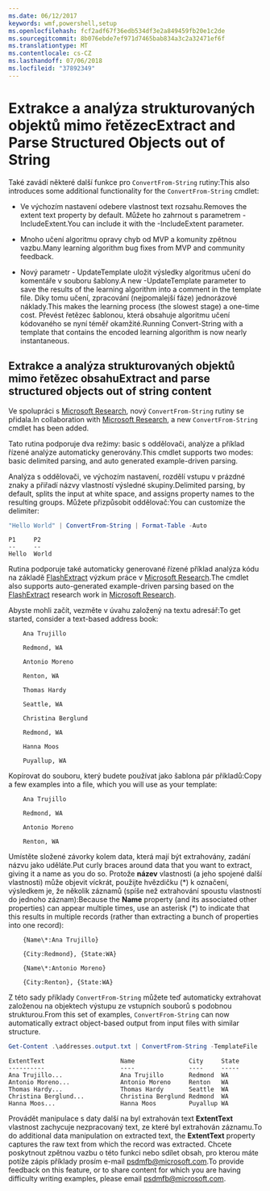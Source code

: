 ```yaml
---
ms.date: 06/12/2017
keywords: wmf,powershell,setup
ms.openlocfilehash: fcf2adf67f36edb534df3e2a849459fb20e1c2de
ms.sourcegitcommit: 8b076ebde7ef971d7465bab834a3c2a32471ef6f
ms.translationtype: MT
ms.contentlocale: cs-CZ
ms.lasthandoff: 07/06/2018
ms.locfileid: "37892349"
---
```

# <a name="extract-and-parse-structured-objects-out-of-string"></a><span data-ttu-id="cc4cb-102">Extrakce a analýza strukturovaných objektů mimo řetězec</span><span class="sxs-lookup"><span data-stu-id="cc4cb-102">Extract and Parse Structured Objects out of String</span></span>

<span data-ttu-id="cc4cb-103">Také zavádí některé další funkce pro `ConvertFrom-String` rutiny:</span><span class="sxs-lookup"><span data-stu-id="cc4cb-103">This also introduces some additional functionality for the `ConvertFrom-String` cmdlet:</span></span>

- <span data-ttu-id="cc4cb-104">Ve výchozím nastavení odebere vlastnost text rozsahu.</span><span class="sxs-lookup"><span data-stu-id="cc4cb-104">Removes the extent text property by default.</span></span> <span data-ttu-id="cc4cb-105">Můžete ho zahrnout s parametrem - IncludeExtent.</span><span class="sxs-lookup"><span data-stu-id="cc4cb-105">You can include it with the -IncludeExtent parameter.</span></span>

- <span data-ttu-id="cc4cb-106">Mnoho učení algoritmu opravy chyb od MVP a komunity zpětnou vazbu.</span><span class="sxs-lookup"><span data-stu-id="cc4cb-106">Many learning algorithm bug fixes from MVP and community feedback.</span></span>

- <span data-ttu-id="cc4cb-107">Nový parametr - UpdateTemplate uložit výsledky algoritmus učení do komentáře v souboru šablony.</span><span class="sxs-lookup"><span data-stu-id="cc4cb-107">A new -UpdateTemplate parameter to save the results of the learning algorithm into a comment in the template file.</span></span> <span data-ttu-id="cc4cb-108">Díky tomu učení, zpracování (nejpomalejší fáze) jednorázové náklady.</span><span class="sxs-lookup"><span data-stu-id="cc4cb-108">This makes the learning process (the slowest stage) a one-time cost.</span></span> <span data-ttu-id="cc4cb-109">Převést řetězec šablonou, která obsahuje algoritmu učení kódovaného se nyní téměř okamžité.</span><span class="sxs-lookup"><span data-stu-id="cc4cb-109">Running Convert-String with a template that contains the encoded learning algorithm is now nearly instantaneous.</span></span>

## <a name="extract-and-parse-structured-objects-out-of-string-content"></a><span data-ttu-id="cc4cb-110">Extrakce a analýza strukturovaných objektů mimo řetězec obsahu</span><span class="sxs-lookup"><span data-stu-id="cc4cb-110">Extract and parse structured objects out of string content</span></span>

<span data-ttu-id="cc4cb-111">Ve spolupráci s [Microsoft Research](https://www.microsoft.com/en-us/research/?from=http%3A%2F%2Fresearch.microsoft.com%2F), nový `ConvertFrom-String` rutiny se přidala.</span><span class="sxs-lookup"><span data-stu-id="cc4cb-111">In collaboration with [Microsoft Research](https://www.microsoft.com/en-us/research/?from=http%3A%2F%2Fresearch.microsoft.com%2F), a new `ConvertFrom-String` cmdlet has been added.</span></span>

<span data-ttu-id="cc4cb-112">Tato rutina podporuje dva režimy: basic s oddělovači, analýze a příklad řízené analýze automaticky generovány.</span><span class="sxs-lookup"><span data-stu-id="cc4cb-112">This cmdlet supports two modes: basic delimited parsing, and auto generated example-driven parsing.</span></span>

<span data-ttu-id="cc4cb-113">Analýza s oddělovači, ve výchozím nastavení, rozdělí vstupu v prázdné znaky a přiřadí názvy vlastností výsledné skupiny.</span><span class="sxs-lookup"><span data-stu-id="cc4cb-113">Delimited parsing, by default, splits the input at white space, and assigns property names to the resulting groups.</span></span> <span data-ttu-id="cc4cb-114">Můžete přizpůsobit oddělovač:</span><span class="sxs-lookup"><span data-stu-id="cc4cb-114">You can customize the delimiter:</span></span>

```powershell
"Hello World" | ConvertFrom-String | Format-Table -Auto
```

```output
P1     P2
--     --
Hello  World
```

<span data-ttu-id="cc4cb-115">Rutina podporuje také automaticky generované řízené příklad analýza kódu na základě [FlashExtract](https://www.microsoft.com/en-us/research/publication/flashextract-framework-data-extraction-examples/?from=http%3A%2F%2Fresearch.microsoft.com%2Fen-us%2Fum%2Fpeople%2Fsumitg%2Fflashextract.html) výzkum práce v [Microsoft Research](https://www.microsoft.com/en-us/research/?from=http%3A%2F%2Fresearch.microsoft.com%2F).</span><span class="sxs-lookup"><span data-stu-id="cc4cb-115">The cmdlet also supports auto-generated example-driven parsing based on the [FlashExtract](https://www.microsoft.com/en-us/research/publication/flashextract-framework-data-extraction-examples/?from=http%3A%2F%2Fresearch.microsoft.com%2Fen-us%2Fum%2Fpeople%2Fsumitg%2Fflashextract.html) research work in [Microsoft Research](https://www.microsoft.com/en-us/research/?from=http%3A%2F%2Fresearch.microsoft.com%2F).</span></span>

<span data-ttu-id="cc4cb-116">Abyste mohli začít, vezměte v úvahu založený na textu adresář:</span><span class="sxs-lookup"><span data-stu-id="cc4cb-116">To get started, consider a text-based address book:</span></span>

```
    Ana Trujillo

    Redmond, WA

    Antonio Moreno

    Renton, WA

    Thomas Hardy

    Seattle, WA

    Christina Berglund

    Redmond, WA

    Hanna Moos

    Puyallup, WA
```

<span data-ttu-id="cc4cb-117">Kopírovat do souboru, který budete používat jako šablona pár příkladů:</span><span class="sxs-lookup"><span data-stu-id="cc4cb-117">Copy a few examples into a file, which you will use as your template:</span></span>

```
    Ana Trujillo

    Redmond, WA

    Antonio Moreno

    Renton, WA
```

<span data-ttu-id="cc4cb-118">Umístěte složené závorky kolem data, která mají být extrahovány, zadání názvu jako uděláte.</span><span class="sxs-lookup"><span data-stu-id="cc4cb-118">Put curly braces around data that you want to extract, giving it a name as you do so.</span></span> <span data-ttu-id="cc4cb-119">Protože **název** vlastnosti (a jeho spojené další vlastnosti) může objevit víckrát, použijte hvězdičku (\*) k označení, výsledkem je, že několik záznamů (spíše než extrahování spoustu vlastností do jednoho záznam):</span><span class="sxs-lookup"><span data-stu-id="cc4cb-119">Because the **Name** property (and its associated other properties) can appear multiple times, use an asterisk (\*) to indicate that this results in multiple records (rather than extracting a bunch of properties into one record):</span></span>

```
    {Name\*:Ana Trujillo}

    {City:Redmond}, {State:WA}

    {Name\*:Antonio Moreno}

    {City:Renton}, {State:WA}
```

<span data-ttu-id="cc4cb-120">Z této sady příklady `ConvertFrom-String` můžete teď automaticky extrahovat založenou na objektech výstupu ze vstupních souborů s podobnou strukturou.</span><span class="sxs-lookup"><span data-stu-id="cc4cb-120">From this set of examples, `ConvertFrom-String` can now automatically extract object-based output from input files with similar structure.</span></span>

```powershell
Get-Content .\addresses.output.txt | ConvertFrom-String -TemplateFile .\addresses.template.txt | Format-Table -Auto
```

```output
ExtentText                     Name               City     State
----------                     ----               ----     -----
Ana Trujillo...                Ana Trujillo       Redmond  WA
Antonio Moreno...              Antonio Moreno     Renton   WA
Thomas Hardy...                Thomas Hardy       Seattle  WA
Christina Berglund...          Christina Berglund Redmond  WA
Hanna Moos...                  Hanna Moos         Puyallup WA
```

<span data-ttu-id="cc4cb-121">Provádět manipulace s daty další na byl extrahován text **ExtentText** vlastnost zachycuje nezpracovaný text, ze které byl extrahován záznamu.</span><span class="sxs-lookup"><span data-stu-id="cc4cb-121">To do additional data manipulation on extracted text, the **ExtentText** property captures the raw text from which the record was extracted.</span></span> <span data-ttu-id="cc4cb-122">Chcete poskytnout zpětnou vazbu o této funkci nebo sdílet obsah, pro kterou máte potíže zápis příklady prosím e-mail <psdmfb@microsoft.com>.</span><span class="sxs-lookup"><span data-stu-id="cc4cb-122">To provide feedback on this feature, or to share content for which you are having difficulty writing examples, please email <psdmfb@microsoft.com>.</span></span>